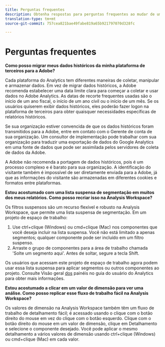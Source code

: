 ```yaml
---
title: Perguntas frequentes
description: Obtenha respostas para perguntas frequentes ao mudar de uma plataforma de terceiros para a Adobe.
translation-type: tm+mt
source-git-commit: 757cea821bae49fabe819a65b921797070d328fc

---
```



# Perguntas frequentes

**Como posso migrar meus dados históricos da minha plataforma de terceiros para a Adobe?**

Cada plataforma do Analytics tem diferentes maneiras de coletar, manipular e armazenar dados. Em vez de migrar dados históricos, a Adobe recomenda estabelecer uma data limite clara para começar a coletar e usar dados no Adobe Analytics. As datas de recorte frequentes usadas são o início de um ano fiscal, o início de um ano civil ou o início de um mês. Se os usuários quiserem exibir dados históricos, eles poderão fazer logon na plataforma de terceiros para obter quaisquer necessidades específicas de relatórios históricos.

Se sua organização estiver convencida de que os dados históricos foram transmitidos para a Adobe, entre em contato com o Gerente de conta de sua organização. Um consultor de implementação pode trabalhar com sua organização para traduzir uma exportação de dados do Google Analytics em uma fonte de dados que pode ser assimilada pelos servidores de coleta de dados da Adobe.

A Adobe não recomenda a portagem de dados históricos, pois é um processo complexo e é barato para sua organização. A identificação do visitante também é impossível de ser diretamente enviada para a Adobe, já que as informações do visitante são armazenadas em diferentes cookies e formatos entre plataformas.

**Estou acostumado com uma lista suspensa de segmentação em muitos dos meus relatórios. Como posso recriar isso na Analysis Workspace?**

Os filtros suspensos são um recurso flexível e robusto na Analysis Workspace, que permite uma lista suspensa de segmentação. Em um projeto de espaço de trabalho:

1. Use ctrl+clique (Windows) ou cmd+clique (Mac) nos componentes que você deseja incluir na lista suspensa. Você não está limitado a apenas segmentos; qualquer componente pode ser incluído em um filtro suspenso.
2. Arraste o grupo de componentes para a área de trabalho chamada 'Solte um segmento aqui'. Antes de soltar, segure a tecla Shift.

Os usuários que acessam este projeto de espaço de trabalho agora podem usar essa lista suspensa para aplicar segmentos ou outros componentes ao projeto. Consulte Visão geral [dos](/help/analyze/analysis-workspace/c-panels/panels.md) painéis no guia do usuário do Analytics para obter mais informações.

**Estou acostumado a clicar em um valor de dimensão para ver uma análise. Como posso replicar esse fluxo de trabalho fácil na Analysis Workspace?**

Os valores de dimensão na Analysis Workspace também têm um fluxo de trabalho de detalhamento fácil; é acessado usando o clique com o botão direito do mouse em vez do clique com o botão esquerdo. Clique com o botão direito do mouse em um valor de dimensão, clique em Detalhamento e selecione o componente desejado. Você pode aplicar o mesmo detalhamento a vários valores de dimensão usando ctrl+clique (Windows) ou cmd+clique (Mac) em cada valor.
